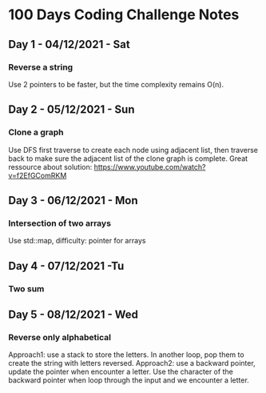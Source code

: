 # 100 Days Coding Challenge Notes

## Day 1 - 04/12/2021 - Sat
### Reverse a string
Use 2 pointers to be faster, but the time complexity remains O(n).

## Day 2 - 05/12/2021 - Sun
### Clone a graph
Use DFS first traverse to create each node using adjacent list, then traverse back to make sure the adjacent list of the clone graph is complete.
Great ressource about solution:
https://www.youtube.com/watch?v=f2EfGComRKM 

## Day 3 - 06/12/2021 - Mon
### Intersection of two arrays
Use std::map, difficulty: pointer for arrays

## Day 4 - 07/12/2021 -Tu 
### Two sum


## Day 5 - 08/12/2021 - Wed
### Reverse only alphabetical
Approach1: use a stack to store the letters. In another loop, pop them to create the string with letters reversed.
Approach2: use a backward pointer, update the pointer when encounter a letter. Use the character of the backward pointer when loop through the input and we encounter a letter.

